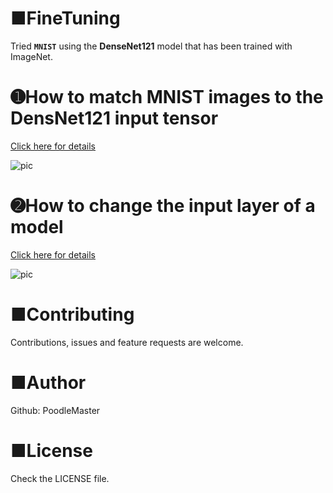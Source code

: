 # ■FineTuning
Tried **`MNIST`** using the **DenseNet121** model that has been trained with ImageNet.

# ➊How to match MNIST images to the DensNet121 input tensor
[Click here for details](https://github.com/PoodleMaster/FineTuning-DenseNet121/blob/main/%E3%80%90FineTuning%E3%80%91DenseNet121(64%2C%2064%2C%203ch)%20NG56.ipynb)

![pic](https://user-images.githubusercontent.com/69660581/104994891-b41f9780-5a68-11eb-97b5-b37fbe7d9cae.png)

# ➋How to change the input layer of a model
[Click here for details]()

![pic](https://github.com/PoodleMaster/FineTuning-DenseNet121/blob/main/%E3%80%90FineTuning%E3%80%91DenseNet121(64%2C%2064%2C%201ch)%20NG65.ipynb)

# ■Contributing
Contributions, issues and feature requests are welcome.

# ■Author
Github: PoodleMaster

# ■License
Check the LICENSE file.

